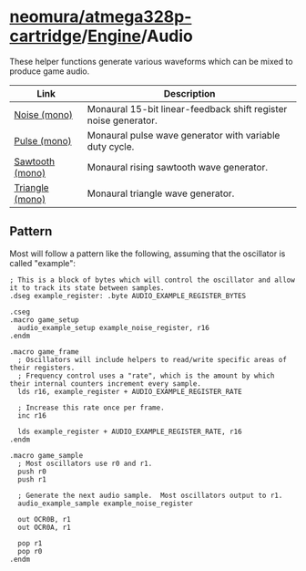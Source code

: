 # [neomura/atmega328p-cartridge](../../readme.md)/[Engine](../readme.md)/Audio

These helper functions generate various waveforms which can be mixed to produce game audio.

| Link                                         | Description                                                     |
| -------------------------------------------- | --------------------------------------------------------------- |
| [Noise (mono)](./noise_mono/readme.md)       | Monaural 15-bit linear-feedback shift register noise generator. |
| [Pulse (mono)](./pulse_mono/readme.md)       | Monaural pulse wave generator with variable duty cycle.         |
| [Sawtooth (mono)](./sawtooth_mono/readme.md) | Monaural rising sawtooth wave generator.                        |
| [Triangle (mono)](./triangle_mono/readme.md) | Monaural triangle wave generator.                               |

## Pattern

Most will follow a pattern like the following, assuming that the oscillator is called "example":

```assembly
; This is a block of bytes which will control the oscillator and allow it to track its state between samples.
.dseg example_register: .byte AUDIO_EXAMPLE_REGISTER_BYTES

.cseg
.macro game_setup
  audio_example_setup example_noise_register, r16
.endm

.macro game_frame
  ; Oscillators will include helpers to read/write specific areas of their registers.
  ; Frequency control uses a "rate", which is the amount by which their internal counters increment every sample.
  lds r16, example_register + AUDIO_EXAMPLE_REGISTER_RATE

  ; Increase this rate once per frame.
  inc r16

  lds example_register + AUDIO_EXAMPLE_REGISTER_RATE, r16
.endm

.macro game_sample
  ; Most oscillators use r0 and r1.
  push r0
  push r1

  ; Generate the next audio sample.  Most oscillators output to r1.
  audio_example_sample example_noise_register

  out OCR0B, r1
  out OCR0A, r1

  pop r1
  pop r0
.endm
```
